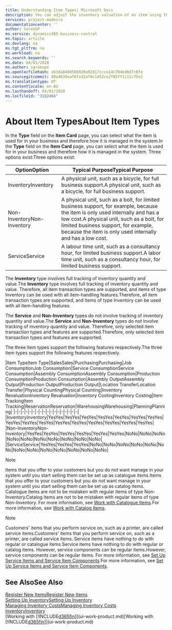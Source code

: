 ```yaml
---
title: Understanding Item Types| Microsoft Docs
description: You can adjust the inventory valuation of an item using the FIFO or Average costing methods, for example, when item costs change for reasons other than transactions.
services: project-madeira
documentationcenter: ''
author: SorenGP
ms.service: dynamics365-business-central
ms.topic: article
ms.devlang: na
ms.tgt_pltfrm: na
ms.workload: na
ms.search.keywords: ''
ms.date: 04/01/2020
ms.author: sgroespe
ms.openlocfilehash: ab3da8450586928a02d17ccce14c704ed6d7c8fe
ms.sourcegitcommit: 88e4b30eaf6fa32af0c1452ce2f85ff1111c75e2
ms.translationtype: HT
ms.contentlocale: en-AU
ms.lasthandoff: 04/01/2020
ms.locfileid: "3182404"
---
```

# <a name="about-item-types"></a><span data-ttu-id="edb33-103">About Item Types</span><span class="sxs-lookup"><span data-stu-id="edb33-103">About Item Types</span></span>
<span data-ttu-id="edb33-104">In the **Type** field on the **Item Card** page, you can select what the item is used for in your business and therefore how it is managed in the system.</span><span class="sxs-lookup"><span data-stu-id="edb33-104">In the **Type** field on the **Item Card** page, you can select what the item is used for in your business and therefore how it is managed in the system.</span></span> <span data-ttu-id="edb33-105">Three options exist:</span><span class="sxs-lookup"><span data-stu-id="edb33-105">Three options exist:</span></span>

|<span data-ttu-id="edb33-106">Option</span><span class="sxs-lookup"><span data-stu-id="edb33-106">Option</span></span>|<span data-ttu-id="edb33-107">Typical Purpose</span><span class="sxs-lookup"><span data-stu-id="edb33-107">Typical Purpose</span></span>|
|------|-----------|
|<span data-ttu-id="edb33-108">Inventory</span><span class="sxs-lookup"><span data-stu-id="edb33-108">Inventory</span></span>|<span data-ttu-id="edb33-109">A physical unit, such as a bicycle, for full business support.</span><span class="sxs-lookup"><span data-stu-id="edb33-109">A physical unit, such as a bicycle, for full business support.</span></span>|
|<span data-ttu-id="edb33-110">Non-Inventory</span><span class="sxs-lookup"><span data-stu-id="edb33-110">Non-Inventory</span></span>|<span data-ttu-id="edb33-111">A physical unit, such as a bolt, for limited business support, for example, because the item is only used internally and has a low cost.</span><span class="sxs-lookup"><span data-stu-id="edb33-111">A physical unit, such as a bolt, for limited business support, for example, because the item is only used internally and has a low cost.</span></span>|
|<span data-ttu-id="edb33-112">Service</span><span class="sxs-lookup"><span data-stu-id="edb33-112">Service</span></span>|<span data-ttu-id="edb33-113">A labour time unit, such as a consultancy hour, for limited business support.</span><span class="sxs-lookup"><span data-stu-id="edb33-113">A labor time unit, such as a consultancy hour, for limited business support.</span></span>|

<span data-ttu-id="edb33-114">The **Inventory** type involves full tracking of inventory quantity and value.</span><span class="sxs-lookup"><span data-stu-id="edb33-114">The **Inventory** type involves full tracking of inventory quantity and value.</span></span> <span data-ttu-id="edb33-115">Therefore, all item transaction types are supported, and items of type Inventory can be used with all item-handling features.</span><span class="sxs-lookup"><span data-stu-id="edb33-115">Therefore, all item transaction types are supported, and items of type Inventory can be used with all item-handling features.</span></span>

<span data-ttu-id="edb33-116">The **Service** and **Non-Inventory** types do not involve tracking of inventory quantity and value.</span><span class="sxs-lookup"><span data-stu-id="edb33-116">The **Service** and **Non-Inventory** types do not involve tracking of inventory quantity and value.</span></span> <span data-ttu-id="edb33-117">Therefore, only selected item transaction types and features are supported.</span><span class="sxs-lookup"><span data-stu-id="edb33-117">Therefore, only selected item transaction types and features are supported.</span></span>

<span data-ttu-id="edb33-118">The three item types support the following features respectively.</span><span class="sxs-lookup"><span data-stu-id="edb33-118">The three item types support the following features respectively.</span></span>

|<span data-ttu-id="edb33-119">Item Type</span><span class="sxs-lookup"><span data-stu-id="edb33-119">Item Type</span></span>|<span data-ttu-id="edb33-120">Sales</span><span class="sxs-lookup"><span data-stu-id="edb33-120">Sales</span></span>|<span data-ttu-id="edb33-121">Purchasing</span><span class="sxs-lookup"><span data-stu-id="edb33-121">Purchasing</span></span>|<span data-ttu-id="edb33-122">Job Consumption</span><span class="sxs-lookup"><span data-stu-id="edb33-122">Job Consumption</span></span>|<span data-ttu-id="edb33-123">Service Consumption</span><span class="sxs-lookup"><span data-stu-id="edb33-123">Service Consumption</span></span>|<span data-ttu-id="edb33-124">Assembly Consumption</span><span class="sxs-lookup"><span data-stu-id="edb33-124">Assembly Consumption</span></span>|<span data-ttu-id="edb33-125">Production Consumption</span><span class="sxs-lookup"><span data-stu-id="edb33-125">Production Consumption</span></span>|<span data-ttu-id="edb33-126">Assembly Output</span><span class="sxs-lookup"><span data-stu-id="edb33-126">Assembly Output</span></span>|<span data-ttu-id="edb33-127">Production Output</span><span class="sxs-lookup"><span data-stu-id="edb33-127">Production Output</span></span>|<span data-ttu-id="edb33-128">Location Transfer</span><span class="sxs-lookup"><span data-stu-id="edb33-128">Location Transfer</span></span>|<span data-ttu-id="edb33-129">Physical Counting</span><span class="sxs-lookup"><span data-stu-id="edb33-129">Physical Counting</span></span>|<span data-ttu-id="edb33-130">Inventory Revaluation</span><span class="sxs-lookup"><span data-stu-id="edb33-130">Inventory Revaluation</span></span>|<span data-ttu-id="edb33-131">Inventory Costing</span><span class="sxs-lookup"><span data-stu-id="edb33-131">Inventory Costing</span></span>|<span data-ttu-id="edb33-132">Item Tracking</span><span class="sxs-lookup"><span data-stu-id="edb33-132">Item Tracking</span></span>|<span data-ttu-id="edb33-133">Reservation</span><span class="sxs-lookup"><span data-stu-id="edb33-133">Reservation</span></span>|<span data-ttu-id="edb33-134">Warehousing</span><span class="sxs-lookup"><span data-stu-id="edb33-134">Warehousing</span></span>|<span data-ttu-id="edb33-135">Planning</span><span class="sxs-lookup"><span data-stu-id="edb33-135">Planning</span></span>|
|-|-|-|-|-|-|-|-|-|-|-|-|-|-|-|-|-|-|
|<span data-ttu-id="edb33-136">Inventory</span><span class="sxs-lookup"><span data-stu-id="edb33-136">Inventory</span></span>|<span data-ttu-id="edb33-137">Yes</span><span class="sxs-lookup"><span data-stu-id="edb33-137">Yes</span></span>|<span data-ttu-id="edb33-138">Yes</span><span class="sxs-lookup"><span data-stu-id="edb33-138">Yes</span></span>|<span data-ttu-id="edb33-139">Yes</span><span class="sxs-lookup"><span data-stu-id="edb33-139">Yes</span></span>|<span data-ttu-id="edb33-140">Yes</span><span class="sxs-lookup"><span data-stu-id="edb33-140">Yes</span></span>|<span data-ttu-id="edb33-141">Yes</span><span class="sxs-lookup"><span data-stu-id="edb33-141">Yes</span></span>|<span data-ttu-id="edb33-142">Yes</span><span class="sxs-lookup"><span data-stu-id="edb33-142">Yes</span></span>|<span data-ttu-id="edb33-143">Yes</span><span class="sxs-lookup"><span data-stu-id="edb33-143">Yes</span></span>|<span data-ttu-id="edb33-144">Yes</span><span class="sxs-lookup"><span data-stu-id="edb33-144">Yes</span></span>|<span data-ttu-id="edb33-145">Yes</span><span class="sxs-lookup"><span data-stu-id="edb33-145">Yes</span></span>|<span data-ttu-id="edb33-146">Yes</span><span class="sxs-lookup"><span data-stu-id="edb33-146">Yes</span></span>|<span data-ttu-id="edb33-147">Yes</span><span class="sxs-lookup"><span data-stu-id="edb33-147">Yes</span></span>|<span data-ttu-id="edb33-148">Yes</span><span class="sxs-lookup"><span data-stu-id="edb33-148">Yes</span></span>|<span data-ttu-id="edb33-149">Yes</span><span class="sxs-lookup"><span data-stu-id="edb33-149">Yes</span></span>|<span data-ttu-id="edb33-150">Yes</span><span class="sxs-lookup"><span data-stu-id="edb33-150">Yes</span></span>|<span data-ttu-id="edb33-151">Yes</span><span class="sxs-lookup"><span data-stu-id="edb33-151">Yes</span></span>|<span data-ttu-id="edb33-152">Yes</span><span class="sxs-lookup"><span data-stu-id="edb33-152">Yes</span></span>|
|<span data-ttu-id="edb33-153">Non-Inventory</span><span class="sxs-lookup"><span data-stu-id="edb33-153">Non-Inventory</span></span>|<span data-ttu-id="edb33-154">Yes</span><span class="sxs-lookup"><span data-stu-id="edb33-154">Yes</span></span>|<span data-ttu-id="edb33-155">Yes</span><span class="sxs-lookup"><span data-stu-id="edb33-155">Yes</span></span>|<span data-ttu-id="edb33-156">Yes</span><span class="sxs-lookup"><span data-stu-id="edb33-156">Yes</span></span>|<span data-ttu-id="edb33-157">Yes</span><span class="sxs-lookup"><span data-stu-id="edb33-157">Yes</span></span>|<span data-ttu-id="edb33-158">Yes</span><span class="sxs-lookup"><span data-stu-id="edb33-158">Yes</span></span>|<span data-ttu-id="edb33-159">Yes</span><span class="sxs-lookup"><span data-stu-id="edb33-159">Yes</span></span>|<span data-ttu-id="edb33-160">No</span><span class="sxs-lookup"><span data-stu-id="edb33-160">No</span></span>|<span data-ttu-id="edb33-161">No</span><span class="sxs-lookup"><span data-stu-id="edb33-161">No</span></span>|<span data-ttu-id="edb33-162">No</span><span class="sxs-lookup"><span data-stu-id="edb33-162">No</span></span>|<span data-ttu-id="edb33-163">No</span><span class="sxs-lookup"><span data-stu-id="edb33-163">No</span></span>|<span data-ttu-id="edb33-164">No</span><span class="sxs-lookup"><span data-stu-id="edb33-164">No</span></span>|<span data-ttu-id="edb33-165">No</span><span class="sxs-lookup"><span data-stu-id="edb33-165">No</span></span>|<span data-ttu-id="edb33-166">No</span><span class="sxs-lookup"><span data-stu-id="edb33-166">No</span></span>|<span data-ttu-id="edb33-167">No</span><span class="sxs-lookup"><span data-stu-id="edb33-167">No</span></span>|<span data-ttu-id="edb33-168">No</span><span class="sxs-lookup"><span data-stu-id="edb33-168">No</span></span>|<span data-ttu-id="edb33-169">No</span><span class="sxs-lookup"><span data-stu-id="edb33-169">No</span></span>|
|<span data-ttu-id="edb33-170">Service</span><span class="sxs-lookup"><span data-stu-id="edb33-170">Service</span></span>|<span data-ttu-id="edb33-171">Yes</span><span class="sxs-lookup"><span data-stu-id="edb33-171">Yes</span></span>|<span data-ttu-id="edb33-172">Yes</span><span class="sxs-lookup"><span data-stu-id="edb33-172">Yes</span></span>|<span data-ttu-id="edb33-173">Yes</span><span class="sxs-lookup"><span data-stu-id="edb33-173">Yes</span></span>|<span data-ttu-id="edb33-174">No</span><span class="sxs-lookup"><span data-stu-id="edb33-174">No</span></span>|<span data-ttu-id="edb33-175">No</span><span class="sxs-lookup"><span data-stu-id="edb33-175">No</span></span>|<span data-ttu-id="edb33-176">No</span><span class="sxs-lookup"><span data-stu-id="edb33-176">No</span></span>|<span data-ttu-id="edb33-177">No</span><span class="sxs-lookup"><span data-stu-id="edb33-177">No</span></span>|<span data-ttu-id="edb33-178">No</span><span class="sxs-lookup"><span data-stu-id="edb33-178">No</span></span>|<span data-ttu-id="edb33-179">No</span><span class="sxs-lookup"><span data-stu-id="edb33-179">No</span></span>|<span data-ttu-id="edb33-180">No</span><span class="sxs-lookup"><span data-stu-id="edb33-180">No</span></span>|<span data-ttu-id="edb33-181">No</span><span class="sxs-lookup"><span data-stu-id="edb33-181">No</span></span>|<span data-ttu-id="edb33-182">No</span><span class="sxs-lookup"><span data-stu-id="edb33-182">No</span></span>|<span data-ttu-id="edb33-183">No</span><span class="sxs-lookup"><span data-stu-id="edb33-183">No</span></span>|<span data-ttu-id="edb33-184">No</span><span class="sxs-lookup"><span data-stu-id="edb33-184">No</span></span>|<span data-ttu-id="edb33-185">No</span><span class="sxs-lookup"><span data-stu-id="edb33-185">No</span></span>|<span data-ttu-id="edb33-186">No</span><span class="sxs-lookup"><span data-stu-id="edb33-186">No</span></span>|

> [!NOTE]
> <span data-ttu-id="edb33-187">Items that you offer to your customers but you do not want manage in your system until you start selling them can be set up as catalogue items.</span><span class="sxs-lookup"><span data-stu-id="edb33-187">Items that you offer to your customers but you do not want manage in your system until you start selling them can be set up as catalog items.</span></span> <span data-ttu-id="edb33-188">Catalogue items are not to be mistaken with regular items of type Non-Inventory.</span><span class="sxs-lookup"><span data-stu-id="edb33-188">Catalog items are not to be mistaken with regular items of type Non-Inventory.</span></span> <span data-ttu-id="edb33-189">For more information, see [Work with Catalogue Items](inventory-how-work-nonstock-items.md).</span><span class="sxs-lookup"><span data-stu-id="edb33-189">For more information, see [Work with Catalog Items](inventory-how-work-nonstock-items.md).</span></span>

> [!NOTE]
> <span data-ttu-id="edb33-190">Customers' items that you perform service on, such as a printer, are called service items.</span><span class="sxs-lookup"><span data-stu-id="edb33-190">Customers' items that you perform service on, such as a printer, are called service items.</span></span> <span data-ttu-id="edb33-191">Service items have nothing to do with regular or catalogue items.</span><span class="sxs-lookup"><span data-stu-id="edb33-191">Service items have nothing to do with regular or catalog items.</span></span> <span data-ttu-id="edb33-192">However, service components can be regular items.</span><span class="sxs-lookup"><span data-stu-id="edb33-192">However, service components can be regular items.</span></span> <span data-ttu-id="edb33-193">For more information, see [Set Up Service Items and Service Item Components](service-how-setup-service-items.md).</span><span class="sxs-lookup"><span data-stu-id="edb33-193">For more information, see [Set Up Service Items and Service Item Components](service-how-setup-service-items.md).</span></span>

## <a name="see-also"></a><span data-ttu-id="edb33-194">See Also</span><span class="sxs-lookup"><span data-stu-id="edb33-194">See Also</span></span>
[<span data-ttu-id="edb33-195">Register New Items</span><span class="sxs-lookup"><span data-stu-id="edb33-195">Register New Items</span></span>](inventory-how-register-new-items.md)  
[<span data-ttu-id="edb33-196">Setting Up Inventory</span><span class="sxs-lookup"><span data-stu-id="edb33-196">Setting Up Inventory</span></span>](inventory-setup-inventory.md)  
[<span data-ttu-id="edb33-197">Managing Inventory Costs</span><span class="sxs-lookup"><span data-stu-id="edb33-197">Managing Inventory Costs</span></span>](finance-manage-inventory-costs.md)  
[<span data-ttu-id="edb33-198">Inventory</span><span class="sxs-lookup"><span data-stu-id="edb33-198">Inventory</span></span>](inventory-manage-inventory.md)  
<span data-ttu-id="edb33-199">[Working with [!INCLUDE[d365fin](includes/d365fin_md.md)]](ui-work-product.md)</span><span class="sxs-lookup"><span data-stu-id="edb33-199">[Working with [!INCLUDE[d365fin](includes/d365fin_md.md)]](ui-work-product.md)</span></span>
